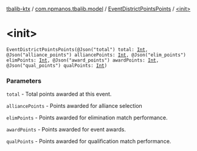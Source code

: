 [tbalib-ktx](../../index.md) / [com.npmanos.tbalib.model](../index.md) / [EventDistrictPointsPoints](index.md) / [&lt;init&gt;](./-init-.md)

# &lt;init&gt;

`EventDistrictPointsPoints(@Json("total") total: `[`Int`](https://kotlinlang.org/api/latest/jvm/stdlib/kotlin/-int/index.html)`, @Json("alliance_points") alliancePoints: `[`Int`](https://kotlinlang.org/api/latest/jvm/stdlib/kotlin/-int/index.html)`, @Json("elim_points") elimPoints: `[`Int`](https://kotlinlang.org/api/latest/jvm/stdlib/kotlin/-int/index.html)`, @Json("award_points") awardPoints: `[`Int`](https://kotlinlang.org/api/latest/jvm/stdlib/kotlin/-int/index.html)`, @Json("qual_points") qualPoints: `[`Int`](https://kotlinlang.org/api/latest/jvm/stdlib/kotlin/-int/index.html)`)`

### Parameters

`total` - Total points awarded at this event.

`alliancePoints` - Points awarded for alliance selection

`elimPoints` - Points awarded for elimination match performance.

`awardPoints` - Points awarded for event awards.

`qualPoints` - Points awarded for qualification match performance.